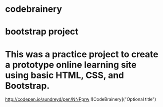 # codebrainery
# bootstrap project
# This was a practice project to create a prototype online learning site using basic HTML, CSS, and Bootstrap.
http://codepen.io/aundreyd/pen/NNPprw 
![CodeBrainery]("Optional title")
